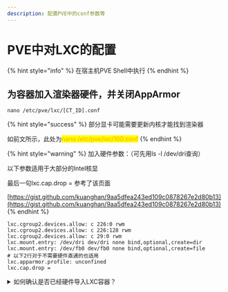 ```yaml
---
description: 配置PVE中的conf参数等
---
```


# PVE中对LXC的配置

{% hint style="info" %}
在宿主机PVE Shell中执行
{% endhint %}

## 为容器加入渲染器硬件，并关闭AppArmor

```
nano /etc/pve/lxc/[CT_ID].conf
```

{% hint style="success" %}
部分显卡可能需要更新内核才能找到渲染器

如前文所示，此处为<mark style="color:orange;">nano /etc/pve/lxc/100.conf</mark>
{% endhint %}

{% hint style="warning" %}
加入硬件参数：（可先用ls -l /dev/dri查询）

以下参数适用于大部分的Intel核显

最后一句lxc.cap.drop = 参考了该页面

[https://gist.github.com/kuanghan/9aa5dfea243ed109c0878267e2d80b13](https://gist.github.com/kuanghan/9aa5dfea243ed109c0878267e2d80b13)
{% endhint %}

```
lxc.cgroup2.devices.allow: c 226:0 rwm
lxc.cgroup2.devices.allow: c 226:128 rwm
lxc.cgroup2.devices.allow: c 29:0 rwm
lxc.mount.entry: /dev/dri dev/dri none bind,optional,create=dir
lxc.mount.entry: /dev/fb0 dev/fb0 none bind,optional,create=file
# 以下2行对于不需要硬件直通的也适用
lxc.apparmor.profile: unconfined
lxc.cap.drop =
```

<details>

<summary>如何确认是否已经硬件导入LXC容器？</summary>

在LXC的shell中，输入：&#x20;

```
cd /dev/dri
ls
```

如果能看到屏幕如下显示，则OK了

`by-path card0 renderD128`

</details>

